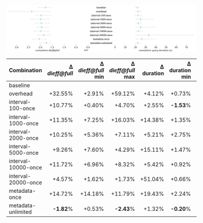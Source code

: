 ![metrics](./metrics.svg)

| Combination | Δ *dieff@full* | Δ *dieff@full* min | Δ *dieff@full* max | Δ duration | Δ duration min | Δ duration max | Δ first result | Δ first result min | Δ first result max | Δ last result | Δ last result min | Δ last result max | Queries |
| - | -: | -: | -: | -: | -: | -: | -: | -: | -: | -: | -: | -: | -: |
| baseline |  |  |  |  |  |  |  |  |  |  |  |  | 23 |
| overhead | +32.55% | +2.91% | +59.12% | +4.12% | +0.73% | +7.65% | **-19.99**% | **-22.52**% | **-11.33**% | **-10.58**% | **-13.80**% | **-8.23**% | 23 |
| interval-100-once | +10.77% | +0.40% | +4.70% | +2.55% | **-1.53**% | +8.86% | **-22.32**% | **-24.92**% | **-17.61**% | **-12.04**% | **-15.02**% | **-7.60**% | 23 |
| interval-1000-once | +11.35% | +7.25% | +16.03% | +14.38% | +1.35% | +55.60% | **-11.58**% | **-27.78**% | +40.91% | **-3.23**% | **-14.19**% | +33.46% | 23 |
| interval-2000-once | +10.25% | +5.36% | +7.11% | +5.21% | +2.75% | +6.58% | **-19.15**% | **-19.63**% | **-16.47**% | **-10.62**% | **-12.18**% | **-10.00**% | 23 |
| interval-5000-once | +9.26% | +7.60% | +4.29% | +15.11% | +1.47% | +62.87% | **-15.85**% | **-23.57**% | +13.47% | **-7.84**% | **-13.05**% | +12.20% | 23 |
| interval-10000-once | +11.72% | +6.96% | +8.32% | +5.42% | +0.92% | +11.42% | **-16.75**% | **-21.61**% | **-4.55**% | **-8.79**% | **-13.80**% | **-2.57**% | 23 |
| interval-20000-once | +4.57% | +1.62% | +1.73% | +51.04% | +0.66% | +220.83% | **-18.19**% | **-25.41**% | **-4.50**% | **-11.48**% | **-15.21**% | **-2.80**% | 23 |
| metadata-once | +14.72% | +14.18% | +11.79% | +19.43% | +2.24% | +62.62% | +2.25% | **-19.59**% | +76.15% | +5.70% | **-12.84**% | +58.42% | 23 |
| metadata-unlimited | **-1.82**% | +0.53% | **-2.43**% | +1.32% | **-0.20**% | +3.39% | **-18.65**% | **-18.69**% | **-13.34**% | **-8.79**% | **-11.02**% | **-5.76**% | 23 |
